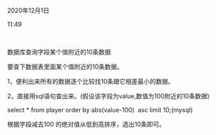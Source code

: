  

2020年12月1日

11:49

 

数据库查询字段某个值附近的10条数据

要查下数据表里面某个值附近的10条数据。

1，便利出来所有的数据逐个比较找10条跟它相差最小的数据。

2，直接用sql语句查出来。(假设该字段为value,数值为100附近的10条数据)

select \* from player order by abs(value-100)  asc limit 10;(mysql)

根据字段减去100 的绝对值从低到高排序，选出10条即可。
